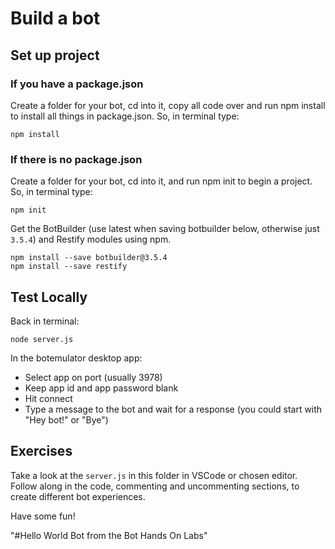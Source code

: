 # Build a bot 

## Set up project

### If you have a package.json

Create a folder for your bot, cd into it, copy all code over and run npm install to install all things in package.json.  So, in terminal type:

    npm install


### If there is no package.json

Create a folder for your bot, cd into it, and run npm init to begin a project.  So, in terminal type:

    npm init
    
Get the BotBuilder (use latest when saving botbuilder below, otherwise just `3.5.4`) and Restify modules using npm.

    npm install --save botbuilder@3.5.4
    npm install --save restify

## Test Locally

Back in terminal:

    node server.js

In the botemulator desktop app:

* Select app on port (usually 3978)
* Keep app id and app password blank
* Hit connect
* Type a message to the bot and wait for a response (you could start with "Hey bot!" or "Bye")

## Exercises

Take a look at the `server.js` in this folder in VSCode or chosen editor.  Follow along in the code, commenting and uncommenting sections, to create different bot experiences.

Have some fun!



"#Hello World Bot from the Bot Hands On Labs" 
